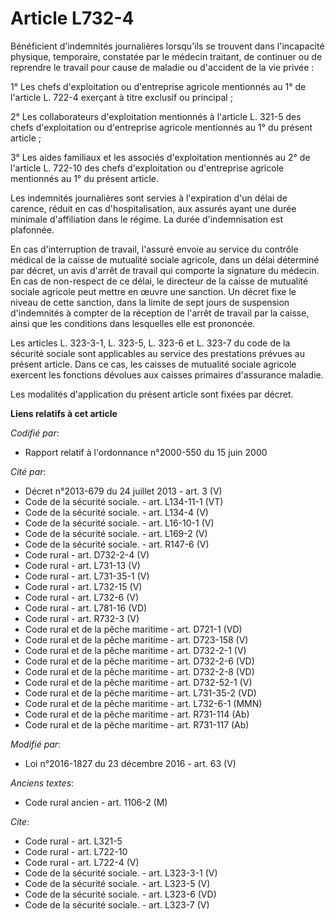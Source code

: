 # Article L732-4

Bénéficient d'indemnités journalières lorsqu'ils se trouvent dans l'incapacité physique, temporaire, constatée par le médecin
traitant, de continuer ou de reprendre le travail pour cause de maladie ou d'accident de la vie privée : 

1° Les chefs d'exploitation ou d'entreprise agricole mentionnés au 1° de l'article L. 722-4 exerçant à titre exclusif ou
principal ; 

2° Les collaborateurs d'exploitation mentionnés à l'article L. 321-5 des chefs d'exploitation ou d'entreprise agricole
mentionnés au 1° du présent article ; 

3° Les aides familiaux et les associés d'exploitation mentionnés au 2° de l'article L. 722-10 des chefs d'exploitation ou
d'entreprise agricole mentionnés au 1° du présent article. 

Les indemnités journalières sont servies à l'expiration d'un délai de carence, réduit en cas d'hospitalisation, aux assurés
ayant une durée minimale d'affiliation dans le régime. La durée d'indemnisation est plafonnée. 

En cas d'interruption de travail, l'assuré envoie au service du contrôle médical de la caisse de mutualité sociale agricole,
dans un délai déterminé par décret, un avis d'arrêt de travail qui comporte la signature du médecin. En cas de non-respect de
ce délai, le directeur de la caisse de mutualité sociale agricole peut mettre en œuvre une sanction. Un décret fixe le niveau
de cette sanction, dans la limite de sept jours de suspension d'indemnités à compter de la réception de l'arrêt de travail
par la caisse, ainsi que les conditions dans lesquelles elle est prononcée. 

Les articles L. 323-3-1, L. 323-5, L. 323-6 et L. 323-7 du code de la sécurité sociale sont applicables au service des
prestations prévues au présent article. Dans ce cas, les caisses de mutualité sociale agricole exercent les fonctions
dévolues aux caisses primaires d'assurance maladie. 

Les modalités d'application du présent article sont fixées par décret.

**Liens relatifs à cet article**

_Codifié par_:

  - Rapport relatif à l'ordonnance n°2000-550 du 15 juin 2000

_Cité par_:

  - Décret n°2013-679 du 24 juillet 2013 - art. 3 (V)
  - Code de la sécurité sociale. - art. L134-11-1 (VT)
  - Code de la sécurité sociale. - art. L134-4 (V)
  - Code de la sécurité sociale. - art. L16-10-1 (V)
  - Code de la sécurité sociale. - art. L169-2 (V)
  - Code de la sécurité sociale. - art. R147-6 (V)
  - Code rural - art. D732-2-4 (V)
  - Code rural - art. L731-13 (V)
  - Code rural - art. L731-35-1 (V)
  - Code rural - art. L732-15 (V)
  - Code rural - art. L732-6 (V)
  - Code rural - art. L781-16 (VD)
  - Code rural - art. R732-3 (V)
  - Code rural et de la pêche maritime - art. D721-1 (VD)
  - Code rural et de la pêche maritime - art. D723-158 (V)
  - Code rural et de la pêche maritime - art. D732-2-1 (V)
  - Code rural et de la pêche maritime - art. D732-2-6 (VD)
  - Code rural et de la pêche maritime - art. D732-2-8 (VD)
  - Code rural et de la pêche maritime - art. D732-52-1 (V)
  - Code rural et de la pêche maritime - art. L731-35-2 (VD)
  - Code rural et de la pêche maritime - art. L732-6-1 (MMN)
  - Code rural et de la pêche maritime - art. R731-114 (Ab)
  - Code rural et de la pêche maritime - art. R731-117 (Ab)

_Modifié par_:

  - Loi n°2016-1827 du 23 décembre 2016 - art. 63 (V)

_Anciens textes_:

  - Code rural ancien - art. 1106-2 (M)

_Cite_:

  - Code rural - art. L321-5
  - Code rural - art. L722-10
  - Code rural - art. L722-4 (V)
  - Code de la sécurité sociale. - art. L323-3-1 (V)
  - Code de la sécurité sociale. - art. L323-5 (V)
  - Code de la sécurité sociale. - art. L323-6 (VD)
  - Code de la sécurité sociale. - art. L323-7 (V)
